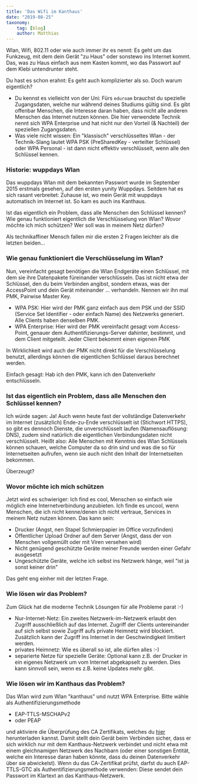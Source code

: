 ```yaml
---
title: 'Das Wifi im Kanthaus'
date: "2019-08-25"
taxonomy:
    tag: [blog]
    author: Matthias
---
```


Wlan, Wifi, 802.11 oder wie auch immer ihr es nennt: Es geht um das Funkzeug, mit dem dein Gerät "zu Haus" oder sonstewo ins Internet kommt. Das, was zu Haus einfach aus nem Kasten kommt, wo das Passwort auf dem Klebi untendrunter steht.

Du hast es schon erahnt: Es geht auch komplizierter als so. Doch warum eigentlich?

* Du kennst es vielleicht von der Uni: Fürs `eduroam` brauchst du spezielle Zugangsdaten, welche nur während deines Studiums gültig sind. Es gibt offenbar Menschen, die Interesse daran haben, dass nicht alle anderen Menschen das Internet nutzen können. Die hier verwendete Technik nennt sich WPA Enterprise und hat nicht nur den Vorteil (& Nachteil) der speziellen Zugangsdaten.
* Was viele nicht wissen: Ein "klassisch" verschlüsseltes Wlan - der Technik-Slang lautet WPA PSK (PreSharedKey - verteilter Schlüssel) oder WPA Personal - ist dann nicht effektiv verschlüsselt, wenn alle den Schlüssel kennen.

### Historie: wuppdays Wlan

Das wuppdays Wlan mit dem bekannten Passwort wurde im September 2015 erstmals gesehen, auf den ersten yunity Wuppdays. Seitdem hat es sich rasant verbreitet: Zuhause ist, wo mein Gerät mit wuppdays automatisch im Internet ist. So kam es auch ins Kanthaus.

Ist das eigentlich ein Problem, dass alle Menschen den Schlüssel kennen?
Wie genau funktioniert eigentlich die Verschlüsselung von Wlan?
Wovor möchte ich mich schützen?
Wer soll was in meinem Netz dürfen?

Als technikaffiner Mensch fallen mir die ersten 2 Fragen leichter als die letzten beiden...

### Wie genau funktioniert die Verschlüsselung im Wlan?

Nun, vereinfacht gesagt benötigen die Wlan Endgeräte einen Schlüssel, mit dem sie ihre Datenpakete füreinander verschlüsseln. Das ist nicht etwa der Schlüssel, den du beim Verbinden angibst, sondern etwas, was der AccessPoint und dein Gerät miteinander ... verhandeln. Nennen wir ihn mal PMK, Pairwise Master Key.

* WPA PSK: Hier wird der PMK ganz einfach aus dem PSK und der SSID (Service Set Identifier - oder einfach Name) des Netzwerks generiert. Alle Clients haben denselben PMK.
* WPA Enterprise: Hier wird der PMK vereinfacht gesagt vom Access-Point, genauer dem Authentifizierungs-Server dahinter, bestimmt, und dem Client mitgeteilt. Jeder Client bekommt einen eigenen PMK

In Wirklichkeit wird auch der PMK nicht direkt für die Verschlüsselung benutzt, allerdings können die eigentlichen Schlüssel daraus berechnet werden.

Einfach gesagt: Hab ich den PMK, kann ich den Datenverkehr entschlüsseln.

### Ist das eigentlich ein Problem, dass alle Menschen den Schlüssel kennen?

Ich würde sagen: Ja!
Auch wenn heute fast der vollständige Datenverkehr im Internet (zusätzlich) Ende-zu-Ende verschlüsselt ist (Stichwort HTTPS), so gibt es dennoch Dienste, die unverschlüsselt laufen (Namensauflösung: DNS), zudem sind natürlich die eigentlichen Verbindungsdaten nicht verschlüsselt.
Heißt also: Alle Menschen mit Kenntnis des Wlan Schlüssels können schauen, welche Computer da so drin sind und was die so für Internetseiten aufrufen, wenn sie auch nicht den Inhalt der Internetseiten bekommen.

Überzeugt?

### Wovor möchte ich mich schützen
Jetzt wird es schwieriger:
Ich find es cool, Menschen so einfach wie möglich eine Internetverbindung anzubieten.
Ich finde es uncool, wenn Menschen, die ich nicht kenne/denen ich nicht vertraue, Services in meinem Netz nutzen können. Das kann sein:
  * Drucker (Angst, nen Stapel Schmierpapier im Office vorzufinden)
  * Öffentlicher Upload Ordner auf dem Server (Angst, dass der von Menschen vollgemüllt oder mit Viren versehen wird)
  * Nicht genügend geschützte Geräte meiner Freunde werden einer Gefahr ausgesetzt
  * Ungeschützte Geräte, welche ich selbst ins Netzwerk hänge, weil "ist ja sonst keiner drin"

Das geht eng einher mit der letzten Frage.

### Wie lösen wir das Problem?
Zum Glück hat die moderne Technik Lösungen für alle Probleme parat :-)

* Nur-Internet-Netz: Ein zweites Netzwerk-im-Netzwerk erlaubt den Zugriff ausschließlich auf das Internet. Zugriff der Clients untereinander auf sich selbst sowie Zugriff aufs private Heimnetz wird blockiert. Zusätzlich kann der Zugriff ins Internet in der Geschwindigkeit limitiert werden.
* privates Heimnetz: Wie es überall so ist, alle dürfen alles :-)
* separierte Netze für spezielle Geräte: Optional kann z.B. der Drucker in ein eigenes Netzwerk um vom Internet abgekapselt zu werden. Dies kann sinnvoll sein, wenn es z.B. keine Updates mehr gibt.

### Wie lösen wir im Kanthaus das Problem?
Das Wlan wird zum Wlan "kanthaus" und nutzt WPA Enterprise. Bitte wähle als Authentifizierungsmethode
* EAP-TTLS-MSCHAPv2
* oder PEAP

und aktiviere die Überprüfung des CA Zertifikats, welches du [hier](ca.pem) herunterladen kannst. Damit stellt dein Gerät beim Verbinden sicher, dass er sich wirklich nur mit dem Kanthaus-Netzwerk verbindet und nicht etwa mit einem gleichnamigen Netzwerk des Nachbarn (oder einer sonstigen Entität, welche ein Interesse daran haben könnte, dass du deinen Datenverkehr über sie abwickelst).
Wenn du das CA-Zertifikat prüfst, darfst du auch EAP-TTLS-GTC als Authentifizierungsmethode verwenden: Diese sendet dein Passwort im Klartext an das Kanthaus-Netzwerk.
